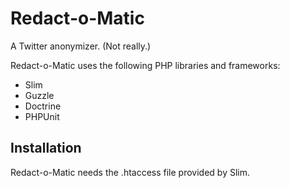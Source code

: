 Redact-o-Matic
===

A Twitter anonymizer. (Not really.)

Redact-o-Matic uses the following PHP libraries and frameworks:

- Slim
- Guzzle
- Doctrine
- PHPUnit

Installation
----

Redact-o-Matic needs the .htaccess file provided by Slim.


